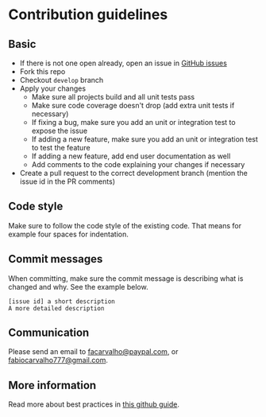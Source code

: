 # Contribution guidelines

## Basic
- If there is not one open already, open an issue in [GitHub issues](https://github.com/paypal/resteasy-spring-boot/issues)
- Fork this repo
- Checkout `develop` branch
- Apply your changes
  - Make sure all projects build and all unit tests pass
  - Make sure code coverage doesn't drop (add extra unit tests if necessary)
  - If fixing a bug, make sure you add an unit or integration test to expose the issue
  - If adding a new feature, make sure you add an unit or integration test to test the feature
  - If adding a new feature, add end user documentation as well
  - Add comments to the code explaining your changes if necessary
- Create a pull request to the correct development branch (mention the issue id in the PR comments)

## Code style
Make sure to follow the code style of the existing code. That means for example four spaces for indentation.

## Commit messages
When committing, make sure the commit message is describing what is changed and why. See the example below.

    [issue id] a short description
    A more detailed description

## Communication
Please send an email to facarvalho@paypal.com, or fabiocarvalho777@gmail.com.

## More information
Read more about best practices in [this github guide](https://guides.github.com/activities/contributing-to-open-source/).
